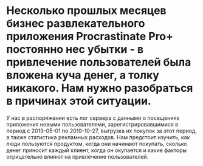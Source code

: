 # Несколько прошлых месяцев  бизнес развлекательного приложения Procrastinate Pro+ постоянно нес убытки - в привлечение пользователей была вложена куча денег, а толку никакого. Нам нужно разобраться в причинах этой ситуации.

У нас в распоряжении есть лог сервера с данными о посещениях приложения новыми пользователями, зарегистрировавшимися в период с 2019-05-01 по 2019-10-27, выгрузка их покупок за этот период, а также статистика рекламных расходов. Нам предстоит изучить, как люди пользуются продуктом, когда они начинают покупать, сколько денег приносит каждый клиент, когда он окупается и какие факторы отрицательно влияют на привлечение пользователей.
